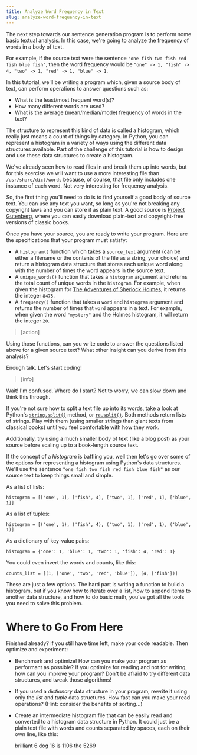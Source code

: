 ```yaml
---
title: Analyze Word Frequency in Text
slug: analyze-word-frequency-in-text
---
```


The next step towards our sentence generation program is to perform some basic textual analysis. In this case, we're going to analyze the frequency of words in a body of text.

For example, if the source text were the sentence `"one fish two fish red fish blue fish"`, then the word frequency would be `"one" -> 1, "fish" -> 4, "two" -> 1, "red" -> 1, "blue" -> 1`.

In this tutorial, we'll be writing a program which, given a source body of text, can perform operations to answer questions such as:

* What is the least/most frequent word(s)?
* How many different words are used?
* What is the average (mean/median/mode) frequency of words in the text?

The structure to represent this kind of data is called a histogram, which really just means a count of things by category. In Python, you can represent a histogram in a variety of ways using the different data structures available. Part of the challenge of this tutorial is how to design and use these data structures to create a histogram.

We've already seen how to read files in and break them up into words, but for this exercise we will want to use a more interesting file than `/usr/share/dict/words` because, of course, that file only includes one instance of each word. Not very interesting for frequency analysis.

So, the first thing you'll need to do is to find yourself a good body of source text. You can use any text you want, so long as you're not breaking any copyright laws and you can store it as plain text. A good source is [Project Gutenberg](https://www.gutenberg.org/), where you can easily download plain-text and copyright-free versions of classic books.

Once you have your source, you are ready to write your program. Here are the specifications that your program must satisfy:

* A `histogram()` function which takes a `source_text` argument (can be either a filename or the contents of the file as a string, your choice) and return a histogram data structure that stores each unique word along with the number of times the word appears in the source text.
* A `unique_words()` function that takes a `histogram` argument and returns the total count of unique words in the `histogram`. For example, when given the histogram for [The Adventures of Sherlock Holmes](https://www.gutenberg.org/ebooks/1661), it returns the integer `8475`.
* A `frequency()` function that takes a `word` and `histogram` argument and returns the number of times that `word` appears in a text. For example, when given the word `"mystery"` and the Holmes histogram, it will return the integer `20`.

> [action]
>
Using those functions, can you write code to answer the questions listed above for a given source text? What other insight can you derive from this analysis?
>
Enough talk. Let's start coding!

<!-- html comment to break boxes -->

> [info]
>
Wait! I'm confused. Where do I start?
Not to worry, we can slow down and think this through.
>
If you're not sure how to split a text file up into its words, take a look at Python's [`string.split()`](https://docs.python.org/3/library/stdtypes.html#str.split) method, or [`re.split()`](https://docs.python.org/3.1/library/re.html#re.split). Both methods return lists of strings. Play with them (using smaller strings than giant texts from classical books) until you feel comfortable with how they work.
>
Additionally, try using a much smaller body of text (like a blog post) as your source before scaling up to a book-length source text.
>
If the concept of a *histogram* is baffling you, well then let's go over some of the options for representing a histogram using Python's data structures. We'll use the sentence `"one fish two fish red fish blue fish"` as our source text to keep things small and simple.
>
As a list of lists:
>
	histogram = [['one', 1], ['fish', 4], ['two', 1], ['red', 1], ['blue', 1]]
>
As a list of tuples:
>
	histogram = [('one', 1), ('fish', 4), ('two', 1), ('red', 1), ('blue', 1)]
>
As a dictionary of key-value pairs:
>
	histogram = {'one': 1, 'blue': 1, 'two': 1, 'fish': 4, 'red': 1}
>
You could even invert the words and counts, like this:
>
	counts_list = [(1, ['one', 'two', 'red', 'blue']), (4, ['fish'])]
>
These are just a few options. The hard part is writing a function to build a histogram, but if you know how to iterate over a list, how to append items to another data structure, and how to do basic math, you've got all the tools you need to solve this problem.

Where to Go From Here
==
Finished already? If you still have time left, make your code readable. Then optimize and experiment:
* Benchmark and optimize! How can you make your program as performant as possible? If you optimize for reading and not for writing, how can you improve your program? Don't be afraid to try different data structures, and tweak those algorithms!
* If you used a *dictionary* data structure in your program, rewrite it using only the *list* and *tuple* data structures. How fast can you make your read operations? (Hint: consider the benefits of sorting...)
* Create an intermediate histogram file that can be easily read and converted to a histogram data structure in Python. It could just be a plain text file with words and counts separated by spaces, each on their own line, like this:


  brilliant 6
	dog 16
	is 1106
	the 5269
